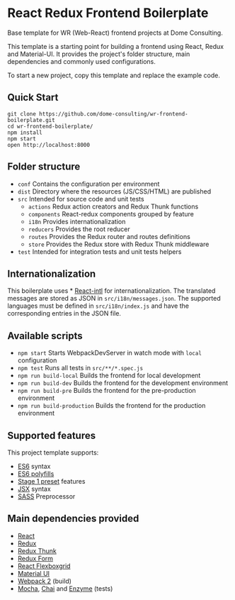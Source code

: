 # React Redux Frontend Boilerplate

Base template for WR (Web-React) frontend projects at Dome Consulting.

This template is a starting point for building a frontend using React, Redux and Material-UI.
It provides the project's folder structure, main dependencies and commonly used configurations.

To start a new project, copy this template and replace the example code.

## Quick Start

```
git clone https://github.com/dome-consulting/wr-frontend-boilerplate.git
cd wr-frontend-boilerplate/
npm install
npm start
open http://localhost:8000
```

## Folder structure

* `conf` Contains the configuration per environment
* `dist` Directory where the resources (JS/CSS/HTML) are published 
* `src` Intended for source code and unit tests
  * `actions` Redux action creators and Redux Thunk functions
  * `components` React-redux components grouped by feature
  * `i18n` Provides internationalization
  * `reducers` Provides the root reducer
  * `routes` Provides the Redux router and routes definitions
  * `store` Provides the Redux store with Redux Thunk middleware
* `test` Intended for integration tests and unit tests helpers

## Internationalization

This boilerplate uses * [React-intl](https://github.com/yahoo/react-intl/) for internationalization.
The translated messages are stored as JSON in `src/i18n/messages.json`. 
The supported languages must be defined in `src/i18n/index.js` and have the corresponding entries in the JSON file.

## Available scripts

* `npm start` Starts WebpackDevServer in watch mode with `local` configuration
* `npm test` Runs all tests in `src/**/*.spec.js`
* `npm run build-local` Builds the frontend for local development
* `npm run build-dev` Builds the frontend for the development environment
* `npm run build-pre` Builds the frontend for the pre-production environment
* `npm run build-production` Builds the frontend for the production environment

## Supported features

This project template supports:

* [ES6](https://github.com/lukehoban/es6features) syntax
* [ES6 polyfills](https://babeljs.io/docs/usage/polyfill/)
* [Stage 1 preset](https://babeljs.io/docs/plugins/preset-stage-1/) features
* [JSX](https://facebook.github.io/react/docs/hello-world.html) syntax
* [SASS](http://sass-lang.com/) Preprocessor

## Main dependencies provided

* [React](https://facebook.github.io/react/)
* [Redux](http://redux.js.org/)
* [Redux Thunk](https://github.com/gaearon/redux-thunk)
* [Redux Form](http://redux-form.com)
* [React Flexboxgrid](https://roylee0704.github.io/react-flexbox-grid/)
* [Material UI](http://www.material-ui.com)
* [Webpack 2](https://webpack.github.io/) (build)
* [Mocha](https://mochajs.org/), [Chai](chaijs.com/) and [Enzyme](http://airbnb.io/enzyme/) (tests)
